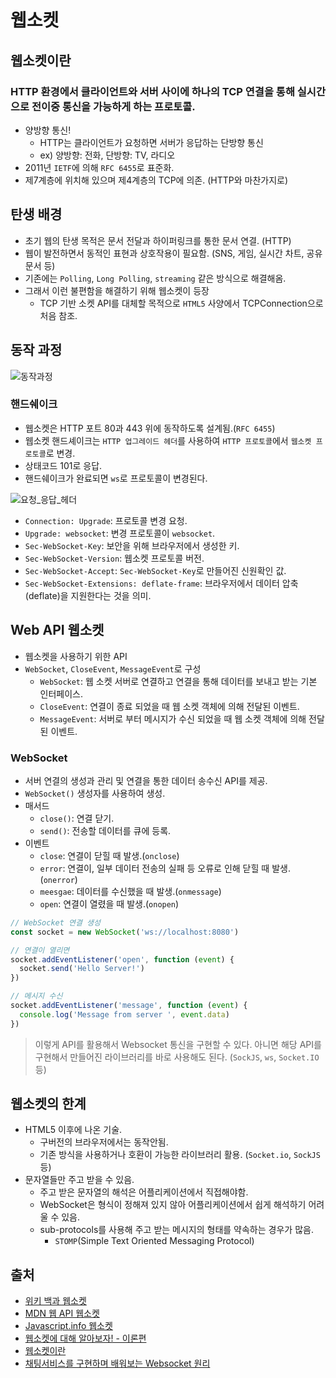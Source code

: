 # 웹소켓

## 웹소켓이란

### **HTTP** 환경에서 클라이언트와 서버 사이에 하나의 TCP 연결을 통해 **실시간으로 전이중 통신**을 가능하게 하는 **프로토콜**.

- 양방향 통신!
  - HTTP는 클라이언트가 요청하면 서버가 응답하는 단방향 통신
  - ex) 양방향: 전화, 단방향: TV, 라디오
- 2011년 `IETF`에 의해 `RFC 6455`로 표준화.
- 제7계층에 위치해 있으며 제4계층의 TCP에 의존. (HTTP와 마찬가지로)

## 탄생 배경

- 초기 웹의 탄생 목적은 문서 전달과 하이퍼링크를 통한 문서 연결. (HTTP)
- 웹이 발전하면서 동적인 표현과 상호작용이 필요함. (SNS, 게임, 실시간 차트, 공유 문서 등)
- 기존에는 `Polling`, `Long Polling`, `streaming` 같은 방식으로 해결해옴.
- 그래서 이런 불편함을 해결하기 위해 웹소켓이 등장
  - TCP 기반 소켓 API를 대체할 목적으로 `HTML5` 사양에서 TCPConnection으로 처음 참조.

## 동작 과정

![동작과정](https://user-images.githubusercontent.com/16220817/187913189-82fcfd2e-c61a-4cd8-8eef-eb90fc9e011f.jpeg)

### 핸드쉐이크

- 웹소켓은 HTTP 포트 80과 443 위에 동작하도록 설계됨.(`RFC 6455`)
- 웹소켓 핸드셰이크는 `HTTP 업그레이드 헤더`를 사용하여 `HTTP 프로토콜`에서 `웹소켓 프로토콜`로 변경.
- 상태코드 101로 응답.
- 핸드쉐이크가 완료되면 `ws`로 프로토콜이 변경된다.

![요청_응답_헤더](https://user-images.githubusercontent.com/16220817/187917787-ea1d71fe-214e-4649-90f6-c8106d269e92.jpeg)

- `Connection: Upgrade`: 프로토콜 변경 요청.
- `Upgrade: websocket`: 변경 프로토콜이 `websocket`.
- `Sec-WebSocket-Key`: 보안을 위해 브라우저에서 생성한 키.
- `Sec-WebSocket-Version`: 웹소켓 프로토콜 버전.
- `Sec-WebSocket-Accept`: `Sec-WebSocket-Key`로 만들어진 신원확인 값.
- `Sec-WebSocket-Extensions: deflate-frame`: 브라우저에서 데이터 압축(deflate)을 지원한다는 것을 의미.

## Web API 웹소켓

- 웹소켓을 사용하기 위한 API
- `WebSocket`, `CloseEvent`, `MessageEvent`로 구성
  - `WebSocket`: 웹 소켓 서버로 연결하고 연결을 통해 데이터를 보내고 받는 기본 인터페이스.
  - `CloseEvent`: 연결이 종료 되었을 때 웹 소켓 객체에 의해 전달된 이벤트.
  - `MessageEvent`: 서버로 부터 메시지가 수신 되었을 때 웹 소켓 객체에 의해 전달된 이벤트.

### WebSocket

- 서버 연결의 생성과 관리 및 연결을 통한 데이터 송수신 API를 제공.
- `WebSocket()` 생성자를 사용하여 생성.
- 매서드
  - `close()`: 연결 닫기.
  - `send()`: 전송할 데이터를 큐에 등록.
- 이벤트
  - `close`: 연결이 닫힐 때 발생.(`onclose`)
  - `error`: 연결이, 일부 데이터 전송의 실패 등 오류로 인해 닫힐 때 발생.(`onerror`)
  - `meesgae`: 데이터를 수신했을 때 발생.(`onmessage`)
  - `open`: 연결이 열렸을 때 발생.(`onopen`)

```js
// WebSocket 연결 생성
const socket = new WebSocket('ws://localhost:8080')

// 연결이 열리면
socket.addEventListener('open', function (event) {
  socket.send('Hello Server!')
})

// 메시지 수신
socket.addEventListener('message', function (event) {
  console.log('Message from server ', event.data)
})
```

> 이렇게 API를 활용해서 Websocket 통신을 구현할 수 있다. 아니면 해당 API를 구현해서 만들어진 라이브러리를 바로 사용해도 된다. (`SockJS`, `ws`, `Socket.IO` 등)

## 웹소켓의 한계

- HTML5 이후에 나온 기술.
  - 구버전의 브라우저에서는 동작안됨.
  - 기존 방식을 사용하거나 호환이 가능한 라이브러리 활용. (`Socket.io`, `SockJS` 등)
- 문자열들만 주고 받을 수 있음.
  - 주고 받은 문자열의 해석은 어플리케이션에서 직접해야함.
  - WebSocket은 형식이 정해져 있지 않아 어플리케이션에서 쉽게 해석하기 어려울 수 있음.
  - sub-protocols를 사용해 주고 받는 메시지의 형태를 약속하는 경우가 많음.
    - `STOMP`(Simple Text Oriented Messaging Protocol)

## 출처

- [위키 백과 웹소켓](https://ko.wikipedia.org/wiki/%EC%9B%B9%EC%86%8C%EC%BC%93#cite_note-4)
- [MDN 웹 API 웹소켓](https://developer.mozilla.org/ko/docs/Web/API/WebSocket)
- [Javascript.info 웹소켓](https://ko.javascript.info/websocket)
- [웹소켓에 대해 알아보자! - 이론편](https://tecoble.techcourse.co.kr/post/2021-08-14-web-socket/)
- [웹소켓이란](https://velog.io/@codingbotpark/Web-Socket-%EC%9D%B4%EB%9E%80)
- [채팅서비스를 구현하며 배워보는 Websocket 원리](https://hudi.blog/websocket-with-nodejs/)
